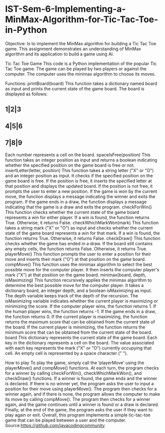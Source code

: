 # IST-Sem-6-Implementing-a-MinMax-Algorithm-for-Tic-Tac-Toe-in-Python
Objective:
 Is to implement the MinMax algorithm for building a Tic Tac Toe game. This assignment demonstrates an understanding of MinMax algorithm and its application to build a game using AI.

Tic Tac Toe Game
This code is a Python implementation of the popular Tic Tac Toe game. The game can be played by two players or against the computer. The computer uses the minimax algorithm to choose its moves.

Functions:
printBoard(board)
This function takes a dictionary named board as input and prints the current state of the game board. The board is displayed as follows:

1|2|3
-----
4|5|6
-----
7|8|9
-----
Each number represents a cell on the board.
spaceIsFree(position)
This function takes an integer position as input and returns a boolean indicating whether the specified position on the game board is free or not.
insertLetter(letter, position)
This function takes a string letter ("X" or "O") and an integer position as input. It checks if the specified position on the game board is free. If the position is free, it inserts the specified letter at that position and displays the updated board. If the position is not free, it prompts the user to enter a new position. If the game is won by the current move, the function displays a message indicating the winner and exits the program. If the game ends in a draw, the function displays a message indicating that the game is a draw and exits the program.
checkForWin()
This function checks whether the current state of the game board represents a win for either player. If a win is found, the function returns True. Otherwise, it returns False.
checkWhichMarkWon(mark)
This function takes a string mark ("X" or "O") as input and checks whether the current state of the game board represents a win for that mark. If a win is found, the function returns True. Otherwise, it returns False.
checkDraw()
This function checks whether the game has ended in a draw. If the board still contains any empty cells, the function returns False. Otherwise, it returns True.
playerMove()
This function prompts the user to enter a position for their move and inserts their mark ("O") at that position on the game board.
compMove()
This function uses the minimax algorithm to select the best possible move for the computer player. It then inserts the computer player's mark ("X") at that position on the game board.
minimax(board, depth, isMaximizing)
This function recursively applies the minimax algorithm to determine the best possible move for the computer player. It takes a dictionary board, an integer depth, and a boolean isMaximizing as input. The depth variable keeps track of the depth of the recursion. The isMaximizing variable indicates whether the current player is maximizing or minimizing the score. If the computer player wins, the function returns 1. If the human player wins, the function returns -1. If the game ends in a draw, the function returns 0. If the current player is maximizing, the function returns the maximum score that can be obtained from the current state of the board. If the current player is minimizing, the function returns the minimum score that can be obtained from the current state of the board.
board
This dictionary represents the current state of the game board. Each key in the dictionary represents a cell on the board. The value associated with each key represents the mark ("X" or "O") currently occupying that cell. An empty cell is represented by a space character (" ").

How to play
To play the game, simply call the ‘playerMove’ using the playerMove() and compMove() functions.
At each turn, the program checks for a winner by calling checkForWin(), checkWhichMarkWon(), and checkDraw() functions. If a winner is found, the game ends and the winner is declared.
If there is no winner yet, the program asks the user to input a position for their move using playerMove(). The program then checks for a winner again, and if there is none, the program allows the computer to make its move by calling compMove(). The program then checks for a winner again, and the game continues until a winner is found or a draw is declared.
Finally, at the end of the game, the program asks the user if they want to play again or exit.
Overall, this program implements a simple tic-tac-toe game that can be played between a user and the computer.
Source:https://github.com/javacodingcommunity
